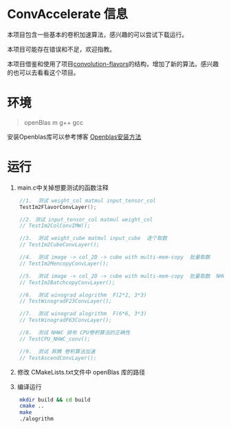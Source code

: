 # ConvAccelerate 信息

本项目包含一些基本的卷积加速算法，感兴趣的可以尝试下载运行。

本项目可能存在错误和不足，欢迎指教。

本项目借鉴和使用了项目[convolution-flavors](https://github.com/gplhegde/convolution-flavors)的结构，增加了新的算法。感兴趣的也可以去看看这个项目。



# 环境

> openBlas
> m
> g++
> gcc

安装Openblas库可以参考博客 [Openblas安装方法](https://forcheetah.github.io/2024/05/13/openBlas/)


# 运行

1. main.c中关掉想要测试的函数注释

```c
    //1.  测试 weight_col matmul input_tensor_col
    TestIm2FlavorConvLayer();

    //2. 测试 input_tensor_col matmul weight_col
    // TestIm2ColConvIMW();

    //3.  测试 weight_cube matmul input_cube  逐个取数
    // TestIm2CubeConvLayer();

    //4.  测试 image -> col_2D -> cube with multi-mem-copy  批量取数
    // TestIm2MencopyConvLayer();

    //5.  测试 image -> col_2D -> cube with multi-mem-copy  批量取数  NHWC 版本
    // TestIm2BatchcopyConvLayer();

    //6.  测试 winograd alogrithm  F(2*2, 3*3)  
    // TestWinogradF23ConvLayer();

    //7.  测试 winograd alogrithm  F(6*6, 3*3)  
    // TestWinogradF63ConvLayer();

    //8.  测试 NHWC 排布 CPU卷积算法的正确性
    // TestCPU_NHWC_conv();

    //9.  测试 昇腾 卷积算法加速
    // TestAscendConvLayer();
```

2. 修改 CMakeLists.txt文件中 openBlas 库的路径

3. 编译运行

```bash
    mkdir build && cd build
    cmake ..
    make
    ./alogrithm
```



